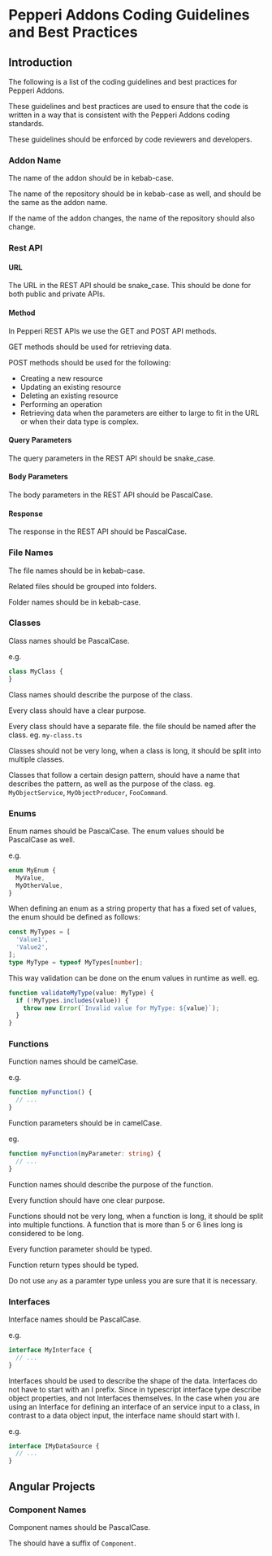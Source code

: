# Pepperi Addons Coding Guidelines and Best Practices

## Introduction

The following is a list of the coding guidelines and best practices for Pepperi Addons.

These guidelines and best practices are used to ensure that the code is written in a way that is consistent with the Pepperi Addons coding standards.

These guidelines should be enforced by code reviewers and developers.


### Addon Name
The name of the addon should be in kebab-case.

The name of the repository should be in kebab-case as well, and should be the same as the addon name.

If the name of the addon changes, the name of the repository should also change.

### Rest API

#### URL
The URL in the REST API should be snake_case.
This should be done for both public and private APIs.

#### Method
In Pepperi REST APIs we use the GET and POST API methods.

GET methods should be used for retrieving data.

POST methods should be used for the following:
* Creating a new resource
* Updating an existing resource
* Deleting an existing resource
* Performing an operation
* Retrieving data when the parameters are either to large to fit in the URL or when their data type is complex.

#### Query Parameters
The query parameters in the REST API should be snake_case.

#### Body Parameters
The body parameters in the REST API should be PascalCase.

#### Response
The response in the REST API should be PascalCase.

### File Names
The file names should be in kebab-case.

Related files should be grouped into folders.

Folder names should be in kebab-case.

### Classes
Class names should be PascalCase.

e.g.
``` typescript
class MyClass {
}
```

Class names should describe the purpose of the class. 

Every class should have a clear purpose.

Every class should have a separate file. the file should be named after the class. eg. `my-class.ts`

Classes should not be very long, when a class is long, it should be split into multiple classes.

Classes that follow a certain design pattern, should have a name that describes the pattern, as well as the purpose of the class. eg. `MyObjectService`, `MyObjectProducer`, `FooCommand`.

### Enums
Enum names should be PascalCase.
The enum values should be PascalCase as well.

e.g.
``` typescript
enum MyEnum {
  MyValue,
  MyOtherValue,
}
```

When defining an enum as a string property that has a fixed set of values, the enum should be defined as follows:

``` typescript
const MyTypes = [
  'Value1',
  'Value2',
];
type MyType = typeof MyTypes[number];
```

This way validation can be done on the enum values in runtime as well.
eg.
``` typescript
function validateMyType(value: MyType) {
  if (!MyTypes.includes(value)) {
    throw new Error(`Invalid value for MyType: ${value}`);
  }
}
```

### Functions
Function names should be camelCase.

e.g.
``` typescript
function myFunction() {
  // ...
}
```

Function parameters should be in camelCase.

eg.
``` typescript
function myFunction(myParameter: string) {
  // ...
}
```

Function names should describe the purpose of the function.

Every function should have one clear purpose.

Functions should not be very long, when a function is long, it should be split into multiple functions. A function that is more than 5 or 6 lines long is considered to be long.

Every function parameter should be typed.

Function return types should be typed.

Do not use `any` as a paramter type unless you are sure that it is necessary.

### Interfaces
Interface names should be PascalCase.

e.g.
``` typescript
interface MyInterface {
  // ...
}
```

Interfaces should be used to describe the shape of the data.
Interfaces do not have to start with an I prefix. Since in typescript interface type describe object properties, and not Interfaces themselves.
In the case when you are using an Interface for defining an interface of an service input to a class, in contrast to a data object input, the interface name should start with I.

e.g.
``` typescript
interface IMyDataSource {
  // ...
}
```

## Angular Projects

### Component Names
Component names should be PascalCase.

The should have a suffix of `Component`.
